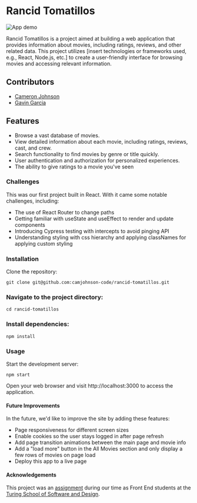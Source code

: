 # Rancid Tomatillos
![App demo](https://media.giphy.com/media/v1.Y2lkPTc5MGI3NjExeno0MjdqaGVyZ3NienZrYmg5NHBzZ2xiZmdmbGtmbjhkdGMxdjNoYSZlcD12MV9pbnRlcm5hbF9naWZfYnlfaWQmY3Q9Zw/da9gMZejWsm40UGPuM/giphy.gif)

Rancid Tomatillos is a project aimed at building a web application that provides information about movies, including ratings, reviews, and other related data. This project utilizes [insert technologies or frameworks used, e.g., React, Node.js, etc.] to create a user-friendly interface for browsing movies and accessing relevant information.

## Contributors

- [Cameron Johnson](https://github.com/camjohnson-code)
- [Gavin Garcia](https://github.com/EGavinG)

## Features
- Browse a vast database of movies.
- View detailed information about each movie, including ratings, reviews, cast, and crew.
- Search functionality to find movies by genre or title quickly.
- User authentication and authorization for personalized experiences.
- The ability to give ratings to a movie you've seen

### Challenges

This was our first project built in React. With it came some notable challenges, including:
- The use of React Router to change paths
- Getting familiar with useState and useEffect to render and update components
- Introducing Cypress testing with intercepts to avoid pinging API
- Understanding styling with css hierarchy and applying classNames for applying custom styling 

### Installation
Clone the repository:

`git clone git@github.com:camjohnson-code/rancid-tomatillos.git`

### Navigate to the project directory:

`cd rancid-tomatillos`

### Install dependencies:

`npm install`

### Usage
Start the development server:

`npm start`

Open your web browser and visit http://localhost:3000 to access the application.

#### Future Improvements

In the future, we'd like to improve the site by adding these features: 
- Page responsiveness for different screen sizes
- Enable cookies so the user stays logged in after page refresh
- Add page transition animations between the main page and movie info
- Add a "load more" button in the All Movies section and only display a few rows of movies on page load
- Deploy this app to a live page

#### Acknowledgements
This project was an [assignment](https://frontend.turing.edu/projects/module-3/rancid-tomatillos-v3.html) during our time as Front End students at the [Turing School of Software and Design](https://turing.edu/).